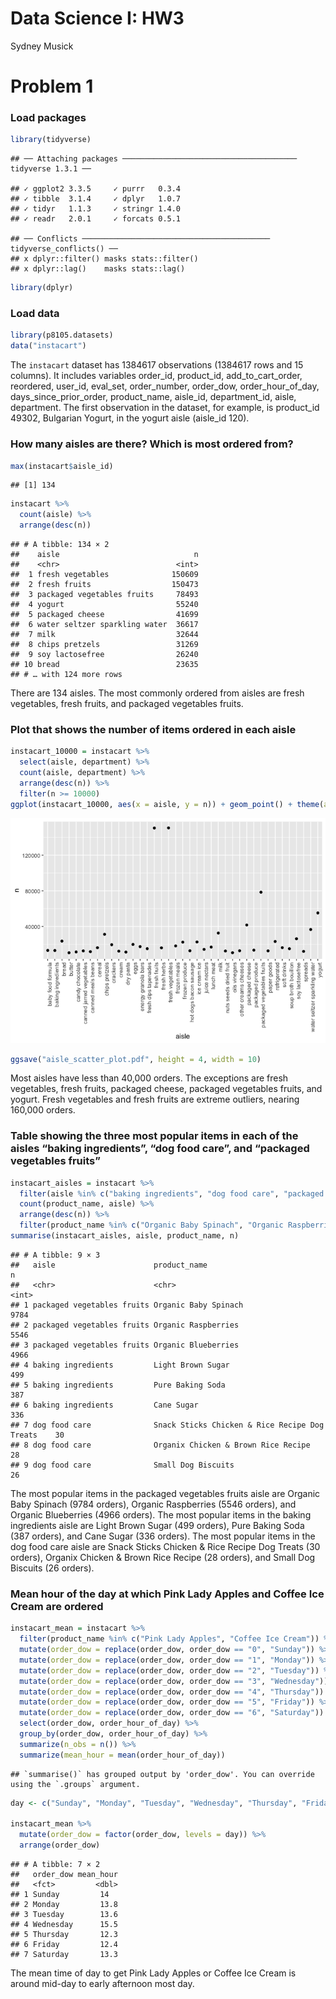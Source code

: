 Data Science I: HW3
================
Sydney Musick

# Problem 1

### Load packages

``` r
library(tidyverse)
```

    ## ── Attaching packages ─────────────────────────────────────── tidyverse 1.3.1 ──

    ## ✓ ggplot2 3.3.5     ✓ purrr   0.3.4
    ## ✓ tibble  3.1.4     ✓ dplyr   1.0.7
    ## ✓ tidyr   1.1.3     ✓ stringr 1.4.0
    ## ✓ readr   2.0.1     ✓ forcats 0.5.1

    ## ── Conflicts ────────────────────────────────────────── tidyverse_conflicts() ──
    ## x dplyr::filter() masks stats::filter()
    ## x dplyr::lag()    masks stats::lag()

``` r
library(dplyr)
```

### Load data

``` r
library(p8105.datasets)
data("instacart")
```

The `instacart` dataset has 1384617 observations (1384617 rows and 15
columns). It includes variables order\_id, product\_id,
add\_to\_cart\_order, reordered, user\_id, eval\_set, order\_number,
order\_dow, order\_hour\_of\_day, days\_since\_prior\_order,
product\_name, aisle\_id, department\_id, aisle, department. The first
observation in the dataset, for example, is product\_id 49302, Bulgarian
Yogurt, in the yogurt aisle (aisle\_id 120).

### How many aisles are there? Which is most ordered from?

``` r
max(instacart$aisle_id)
```

    ## [1] 134

``` r
instacart %>%
  count(aisle) %>%
  arrange(desc(n))
```

    ## # A tibble: 134 × 2
    ##    aisle                              n
    ##    <chr>                          <int>
    ##  1 fresh vegetables              150609
    ##  2 fresh fruits                  150473
    ##  3 packaged vegetables fruits     78493
    ##  4 yogurt                         55240
    ##  5 packaged cheese                41699
    ##  6 water seltzer sparkling water  36617
    ##  7 milk                           32644
    ##  8 chips pretzels                 31269
    ##  9 soy lactosefree                26240
    ## 10 bread                          23635
    ## # … with 124 more rows

There are 134 aisles. The most commonly ordered from aisles are fresh
vegetables, fresh fruits, and packaged vegetables fruits.

### Plot that shows the number of items ordered in each aisle

``` r
instacart_10000 = instacart %>%
  select(aisle, department) %>%
  count(aisle, department) %>% 
  arrange(desc(n)) %>%
  filter(n >= 10000)
ggplot(instacart_10000, aes(x = aisle, y = n)) + geom_point() + theme(axis.text.x = element_text(angle = 90, hjust = 1))
```

![](hw3_files/figure-gfm/items/aisle%20plot-1.png)<!-- -->

``` r
ggsave("aisle_scatter_plot.pdf", height = 4, width = 10)
```

Most aisles have less than 40,000 orders. The exceptions are fresh
vegetables, fresh fruits, packaged cheese, packaged vegetables fruits,
and yogurt. Fresh vegetables and fresh fruits are extreme outliers,
nearing 160,000 orders.

### Table showing the three most popular items in each of the aisles “baking ingredients”, “dog food care”, and “packaged vegetables fruits”

``` r
instacart_aisles = instacart %>%
  filter(aisle %in% c("baking ingredients", "dog food care", "packaged vegetables fruits")) %>%
  count(product_name, aisle) %>% 
  arrange(desc(n)) %>%
  filter(product_name %in% c("Organic Baby Spinach", "Organic Raspberries", "Organic Blueberries", "Light Brown Sugar", "Pure Baking Soda", "Cane Sugar", "Snack Sticks Chicken & Rice Recipe Dog Treats", "Organix Chicken & Brown Rice Recipe", "Small Dog Biscuits")) 
summarise(instacart_aisles, aisle, product_name, n)
```

    ## # A tibble: 9 × 3
    ##   aisle                      product_name                                      n
    ##   <chr>                      <chr>                                         <int>
    ## 1 packaged vegetables fruits Organic Baby Spinach                           9784
    ## 2 packaged vegetables fruits Organic Raspberries                            5546
    ## 3 packaged vegetables fruits Organic Blueberries                            4966
    ## 4 baking ingredients         Light Brown Sugar                               499
    ## 5 baking ingredients         Pure Baking Soda                                387
    ## 6 baking ingredients         Cane Sugar                                      336
    ## 7 dog food care              Snack Sticks Chicken & Rice Recipe Dog Treats    30
    ## 8 dog food care              Organix Chicken & Brown Rice Recipe              28
    ## 9 dog food care              Small Dog Biscuits                               26

The most popular items in the packaged vegetables fruits aisle are
Organic Baby Spinach (9784 orders), Organic Raspberries (5546 orders),
and Organic Blueberries (4966 orders). The most popular items in the
baking ingredients aisle are Light Brown Sugar (499 orders), Pure Baking
Soda (387 orders), and Cane Sugar (336 orders). The most popular items
in the dog food care aisle are Snack Sticks Chicken & Rice Recipe Dog
Treats (30 orders), Organix Chicken & Brown Rice Recipe (28 orders), and
Small Dog Biscuits (26 orders).

### Mean hour of the day at which Pink Lady Apples and Coffee Ice Cream are ordered

``` r
instacart_mean = instacart %>%
  filter(product_name %in% c("Pink Lady Apples", "Coffee Ice Cream")) %>%
  mutate(order_dow = replace(order_dow, order_dow == "0", "Sunday")) %>%
  mutate(order_dow = replace(order_dow, order_dow == "1", "Monday")) %>%
  mutate(order_dow = replace(order_dow, order_dow == "2", "Tuesday")) %>%
  mutate(order_dow = replace(order_dow, order_dow == "3", "Wednesday")) %>%
  mutate(order_dow = replace(order_dow, order_dow == "4", "Thursday")) %>%
  mutate(order_dow = replace(order_dow, order_dow == "5", "Friday")) %>%
  mutate(order_dow = replace(order_dow, order_dow == "6", "Saturday")) %>%
  select(order_dow, order_hour_of_day) %>%
  group_by(order_dow, order_hour_of_day) %>%
  summarize(n_obs = n()) %>%
  summarize(mean_hour = mean(order_hour_of_day))
```

    ## `summarise()` has grouped output by 'order_dow'. You can override using the `.groups` argument.

``` r
day <- c("Sunday", "Monday", "Tuesday", "Wednesday", "Thursday", "Friday", "Saturday")

instacart_mean %>%
  mutate(order_dow = factor(order_dow, levels = day)) %>%
  arrange(order_dow) 
```

    ## # A tibble: 7 × 2
    ##   order_dow mean_hour
    ##   <fct>         <dbl>
    ## 1 Sunday         14  
    ## 2 Monday         13.8
    ## 3 Tuesday        13.6
    ## 4 Wednesday      15.5
    ## 5 Thursday       12.3
    ## 6 Friday         12.4
    ## 7 Saturday       13.3

The mean time of day to get Pink Lady Apples or Coffee Ice Cream is
around mid-day to early afternoon most day.
